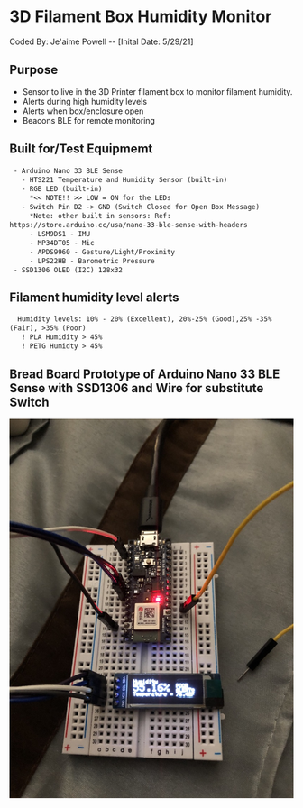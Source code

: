 
 # 3D Filament Box Humidity Monitor 

Coded By: Je'aime Powell -- [Inital Date: 5/29/21]

## Purpose
- Sensor to live in the 3D Printer filament box to monitor filament humidity.
- Alerts during high humidity levels
- Alerts when box/enclosure open
- Beacons BLE for remote monitoring
 
## Built for/Test Equipmemt
     - Arduino Nano 33 BLE Sense
       - HTS221 Temperature and Humidity Sensor (built-in)
       - RGB LED (built-in)
         *<< NOTE!! >> LOW = ON for the LEDs
       - Switch Pin D2 -> GND (Switch Closed for Open Box Message)
         *Note: other built in sensors: Ref: https://store.arduino.cc/usa/nano-33-ble-sense-with-headers
         - LSM9DS1 - IMU
         - MP34DT05 - Mic
         - APDS9960 - Gesture/Light/Proximity
         - LPS22HB - Barometric Pressure
     - SSD1306 OLED (I2C) 128x32 
    
 ## Filament humidity level alerts 
      Humidity levels: 10% - 20% (Excellent), 20%-25% (Good),25% -35% (Fair), >35% (Poor)  
       ! PLA Humidity > 45%
       ! PETG Humidty > 45% 

## Bread Board Prototype of Arduino Nano 33 BLE Sense with SSD1306 and Wire for substitute Switch

![Nano 33 BLE Sense with SSD1306 and Wire for substitute Switch](images/Proto-1.JPG)
 
